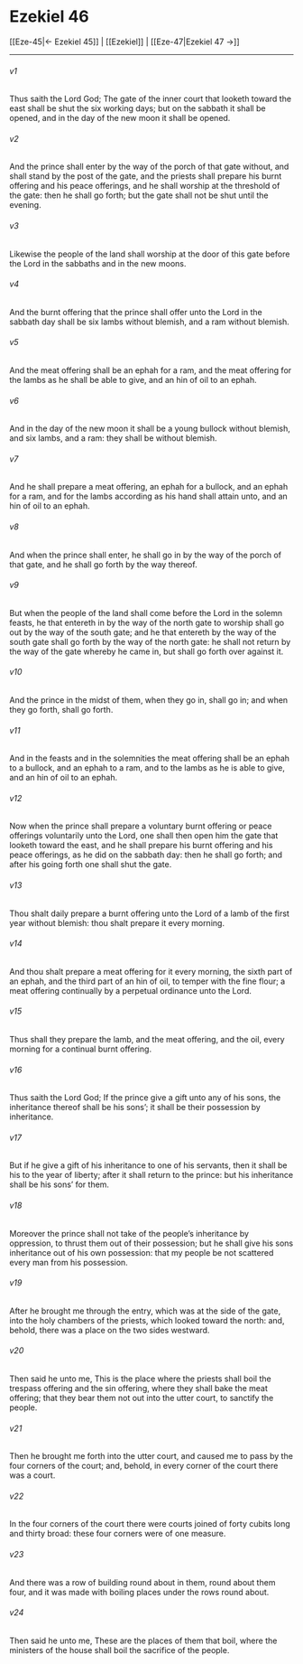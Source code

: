 # Ezekiel 46

[[Eze-45|← Ezekiel 45]] | [[Ezekiel]] | [[Eze-47|Ezekiel 47 →]]
***

###### v1
Thus saith the Lord God; The gate of the inner court that looketh toward the east shall be shut the six working days; but on the sabbath it shall be opened, and in the day of the new moon it shall be opened.
###### v2
And the prince shall enter by the way of the porch of that gate without, and shall stand by the post of the gate, and the priests shall prepare his burnt offering and his peace offerings, and he shall worship at the threshold of the gate: then he shall go forth; but the gate shall not be shut until the evening.
###### v3
Likewise the people of the land shall worship at the door of this gate before the Lord in the sabbaths and in the new moons.
###### v4
And the burnt offering that the prince shall offer unto the Lord in the sabbath day shall be six lambs without blemish, and a ram without blemish.
###### v5
And the meat offering shall be an ephah for a ram, and the meat offering for the lambs as he shall be able to give, and an hin of oil to an ephah.
###### v6
And in the day of the new moon it shall be a young bullock without blemish, and six lambs, and a ram: they shall be without blemish.
###### v7
And he shall prepare a meat offering, an ephah for a bullock, and an ephah for a ram, and for the lambs according as his hand shall attain unto, and an hin of oil to an ephah.
###### v8
And when the prince shall enter, he shall go in by the way of the porch of that gate, and he shall go forth by the way thereof.
###### v9
But when the people of the land shall come before the Lord in the solemn feasts, he that entereth in by the way of the north gate to worship shall go out by the way of the south gate; and he that entereth by the way of the south gate shall go forth by the way of the north gate: he shall not return by the way of the gate whereby he came in, but shall go forth over against it.
###### v10
And the prince in the midst of them, when they go in, shall go in; and when they go forth, shall go forth.
###### v11
And in the feasts and in the solemnities the meat offering shall be an ephah to a bullock, and an ephah to a ram, and to the lambs as he is able to give, and an hin of oil to an ephah.
###### v12
Now when the prince shall prepare a voluntary burnt offering or peace offerings voluntarily unto the Lord, one shall then open him the gate that looketh toward the east, and he shall prepare his burnt offering and his peace offerings, as he did on the sabbath day: then he shall go forth; and after his going forth one shall shut the gate.
###### v13
Thou shalt daily prepare a burnt offering unto the Lord of a lamb of the first year without blemish: thou shalt prepare it every morning.
###### v14
And thou shalt prepare a meat offering for it every morning, the sixth part of an ephah, and the third part of an hin of oil, to temper with the fine flour; a meat offering continually by a perpetual ordinance unto the Lord.
###### v15
Thus shall they prepare the lamb, and the meat offering, and the oil, every morning for a continual burnt offering.
###### v16
Thus saith the Lord God; If the prince give a gift unto any of his sons, the inheritance thereof shall be his sons’; it shall be their possession by inheritance.
###### v17
But if he give a gift of his inheritance to one of his servants, then it shall be his to the year of liberty; after it shall return to the prince: but his inheritance shall be his sons’ for them.
###### v18
Moreover the prince shall not take of the people’s inheritance by oppression, to thrust them out of their possession; but he shall give his sons inheritance out of his own possession: that my people be not scattered every man from his possession.
###### v19
After he brought me through the entry, which was at the side of the gate, into the holy chambers of the priests, which looked toward the north: and, behold, there was a place on the two sides westward.
###### v20
Then said he unto me, This is the place where the priests shall boil the trespass offering and the sin offering, where they shall bake the meat offering; that they bear them not out into the utter court, to sanctify the people.
###### v21
Then he brought me forth into the utter court, and caused me to pass by the four corners of the court; and, behold, in every corner of the court there was a court.
###### v22
In the four corners of the court there were courts joined of forty cubits long and thirty broad: these four corners were of one measure.
###### v23
And there was a row of building round about in them, round about them four, and it was made with boiling places under the rows round about.
###### v24
Then said he unto me, These are the places of them that boil, where the ministers of the house shall boil the sacrifice of the people. 
